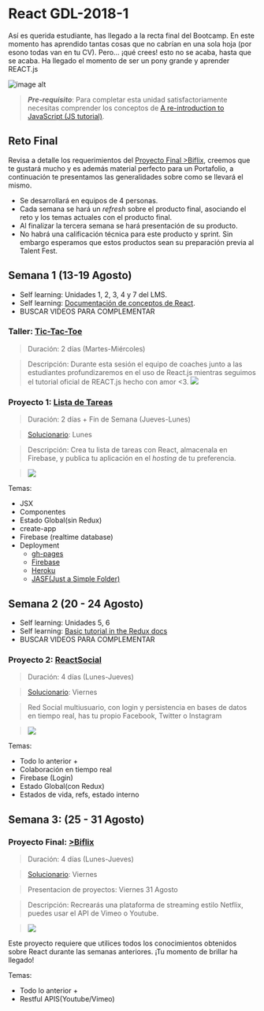 # React GDL-2018-1

Así es querida estudiante, has llegado a la recta final del Bootcamp. 
En este momento has aprendido tantas cosas que no cabrían en una sola hoja (por esono todas van en tu CV).
Pero... ¡qué crees! esto no se acaba, hasta que se acaba.
Ha llegado el momento de ser un pony grande y aprender REACT.js 

![image alt](https://media.giphy.com/media/aQYR1p8saOQla/giphy.gif)

> **_Pre-requisito_**: Para completar esta unidad satisfactoriamente necesitas comprender los conceptos de
[A re-introduction to JavaScript (JS tutorial)](https://developer.mozilla.org/en-US/docs/Web/JavaScript/A_re-introduction_to_JavaScript).

## Reto Final

Revisa a detalle los requerimientos del [Proyecto Final >Biflix](./proyectos/biflix.md), creemos que te gustará mucho y es además material perfecto para un Portafolio, a continuación te presentamos las generalidades sobre como se llevará el mismo.

- Se desarrollará en equipos de 4 personas.
- Cada semana se hará un _refresh_ sobre el producto final, asociando el reto y los temas actuales con el producto final.
- Al finalizar la tercera semana se hará presentación de su producto.
- No habrá una calificación técnica para este producto y sprint. Sin embargo esperamos que estos productos sean su preparación previa al Talent Fest.

## Semana 1 (13-19 Agosto)
- Self learning: Unidades 1, 2, 3, 4 y 7 del LMS.
- Self learning: [Documentación de conceptos de React](https://reactjs.org/docs/hello-world.html).
- BUSCAR VIDEOS PARA COMPLEMENTAR

### Taller: [Tic-Tac-Toe](https://reactjs.org/tutorial/tutorial.html)
> Duración: 2 días (Martes-Miércoles)

> Descripción: Durante esta sesión el equipo de coaches junto a las estudiantes profundizaremos en el uso de React.js mientras seguimos el tutorial oficial de REACT.js hecho con amor <3.
![](https://media.giphy.com/media/3ohhwf3mprga8qAIOQ/giphy.gif)


### Proyecto 1: [Lista de Tareas](./proyectos/tasklist.md)
> Duración: 2 días + Fin de Semana (Jueves-Lunes)

> [Solucionario](./solucionario/tasklist/README.md): Lunes

> Descripción: Crea tu lista de tareas con React, almacenala en Firebase, y publica tu aplicación en el _hosting_ de tu preferencia.

> ![](https://media.giphy.com/media/xTiTnuhyBF54B852nK/giphy.gif)

Temas:
- JSX
- Componentes
- Estado Global(sin Redux)
- create-app
- Firebase (realtime database)
- Deployment
    - [gh-pages](https://www.youtube.com/watch?v=7yA7BGos2KQ)
    - [Firebase](https://firebase.google.com/docs/hosting/deploying)
    - [Heroku](https://devcenter.heroku.com/articles/getting-started-with-nodejs)
    - [JASF(Just a Simple Folder)](https://neocities.org/)

## Semana 2 (20 - 24 Agosto)
- Self learning: Unidades 5, 6
- Self learning: [Basic tutorial in the Redux docs](https://redux.js.org/basics)
- BUSCAR VIDEOS PARA COMPLEMENTAR

### Proyecto 2: [ReactSocial](./proyectos/react-social.md)
> Duración: 4 días (Lunes-Jueves)

> [Solucionario](./solucionario/react-social/README.md): Viernes

> Red Social multiusuario, con login y persistencia en bases de datos en tiempo real, has tu propio Facebook, Twitter o Instagram

> ![](https://media.giphy.com/media/gcajW7oKirCdW/giphy.gif)

Temas:
- Todo lo anterior +
- Colaboración en tiempo real
- Firebase (Login)
- Estado Global(con Redux)
- Estados de vida, refs, estado interno


## Semana 3: (25 - 31 Agosto)

### Proyecto Final: [>Biflix](./proyectos/biflix.md)
> Duración: 4 días (Lunes-Jueves)

> [Solucionario](./solucionario/biflix/README.md): Viernes

> Presentacion de proyectos: Viernes 31 Agosto

> Descripción: Recrearás una plataforma de streaming estilo Netflix, puedes usar el API de Vimeo o Youtube.

> ![](https://media.giphy.com/media/nwleaG1TObWsE/giphy.gif)

Este proyecto requiere que utilices todos los conocimientos obtenidos sobre React durante las semanas anteriores.
¡Tu momento de brillar ha llegado!

Temas:
- Todo lo anterior +
- Restful APIS(Youtube/Vimeo)
